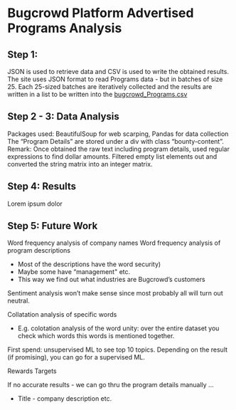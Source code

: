 # Bugcrowd Platform Advertised Programs Analysis

## Step 1:
JSON is used to retrieve data and CSV is used to write the obtained results.
The site uses JSON format to read Programs data - but in batches of size 25. Each 25-sized batches are iteratively collected and the results are written in a list to be written into the [bugcrowd_Programs.csv](https://github.com/aytuncilhan/BugcrowdAnalysis/blob/master/bugcrowd_Programs.csv)

## Step 2 - 3: Data Analysis
Packages used: BeautifulSoup for web scarping, Pandas for data collection
The “Program Details” are stored under a div with class “bounty-content”.
Remark:
Once obtained the raw text including program details, used regular expressions to find dollar amounts. Filtered empty list elements out and converted the string matrix into an integer matrix.

## Step 4: Results

Lorem ipsum dolor

## Step 5: Future Work

Word frequency analysis of company names
Word frequency analysis of program descriptions 
* Most of the descriptions have the word security)
* Maybe some have “management" etc.
* This way we find out what industries are Bugcrowd’s customers

Sentiment analysis won’t make sense since most probably all will turn out neutral.

Collatation analysis of specific words 
* E.g. colotation analysis of the word unity: over the entire dataset you check which words this words is mentioned together.

First spend: unsupervised ML to see top 10 topics. Depending on the result (if promising), you can go for a supervised ML.

Rewards Targets

If no accurate results - we can go thru the program details manually ...
* Title - company description etc.
